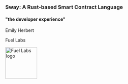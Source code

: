 ### Sway: A Rust-based Smart Contract Language
#### "the developer experience"

Emily Herbert

Fuel Labs

<img src="./images/fuel_logo.jpg" alt="Fuel Labs logo" width="100"/>